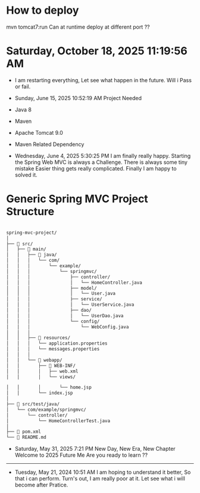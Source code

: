 # How to deploy 

mvn tomcat7:run
Can at runtime deploy at different port ??






# Saturday, October 18, 2025 11:19:56 AM

- I am restarting everything, Let see what happen in the future.
Will i Pass or fail.














- Sunday, June 15, 2025 10:52:19 AM
Project Needed
- Java 8
- Maven
- Apache Tomcat 9.0
- Maven Related Dependency


- Wednesday, June 4, 2025 5:30:25 PM
I am finally really happy.
Starting the Spring Web MVC is always a Challenge.
There is always some tiny mistake
Easier thing gets really complicated.
Finally I am happy to solved it.


# Generic Spring MVC Project Structure


```md

spring-mvc-project/
│
├── 📁 src/
│   ├── 📁 main/
│   │   ├── 📁 java/
│   │   │   └── com/
│   │   │       └── example/
│   │   │           └── springmvc/
│   │   │               ├── controller/
│   │   │               │   └── HomeController.java
│   │   │               ├── model/
│   │   │               │   └── User.java
│   │   │               ├── service/
│   │   │               │   └── UserService.java
│   │   │               ├── dao/
│   │   │               │   └── UserDao.java
│   │   │               └── config/
│   │   │                   └── WebConfig.java
│   │   │
│   │   ├── 📁 resources/
│   │   │   └── application.properties
│   │   │   └── messages.properties
│   │   │
│   │   └── 📁 webapp/
│   │       ├── 📁 WEB-INF/
│   │       │   ├── web.xml
│   │       │   └── views/

│   │       │       └── home.jsp
│   │       └── index.jsp
│
├── 📁 src/test/java/
│   └── com/example/springmvc/
│       └── controller/
│           └── HomeControllerTest.java
│
├── 📄 pom.xml
└── 📄 README.md

```










- Saturday, May 31, 2025 7:21 PM
New Day, New Era, New Chapter
Welcome to 2025
Future Me
Are you ready to learn ??


---

- Tuesday, May 21, 2024 10:51 AM
I am hoping to understand it better, So that i can perform.
Turn's out, I am really poor at it.
Let see what i will become after Pratice.